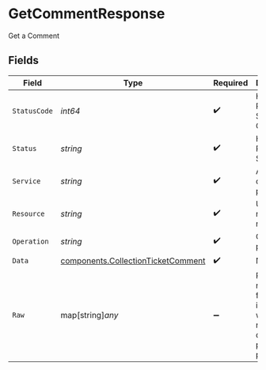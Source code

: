 # GetCommentResponse

Get a Comment


## Fields

| Field                                                                                    | Type                                                                                     | Required                                                                                 | Description                                                                              | Example                                                                                  |
| ---------------------------------------------------------------------------------------- | ---------------------------------------------------------------------------------------- | ---------------------------------------------------------------------------------------- | ---------------------------------------------------------------------------------------- | ---------------------------------------------------------------------------------------- |
| `StatusCode`                                                                             | *int64*                                                                                  | :heavy_check_mark:                                                                       | HTTP Response Status Code                                                                | 200                                                                                      |
| `Status`                                                                                 | *string*                                                                                 | :heavy_check_mark:                                                                       | HTTP Response Status                                                                     | OK                                                                                       |
| `Service`                                                                                | *string*                                                                                 | :heavy_check_mark:                                                                       | Apideck ID of service provider                                                           | sage-hr                                                                                  |
| `Resource`                                                                               | *string*                                                                                 | :heavy_check_mark:                                                                       | Unified API resource name                                                                | Tickets                                                                                  |
| `Operation`                                                                              | *string*                                                                                 | :heavy_check_mark:                                                                       | Operation performed                                                                      | one                                                                                      |
| `Data`                                                                                   | [components.CollectionTicketComment](../../models/components/collectionticketcomment.md) | :heavy_check_mark:                                                                       | N/A                                                                                      |                                                                                          |
| `Raw`                                                                                    | map[string]*any*                                                                         | :heavy_minus_sign:                                                                       | Raw response from the integration when raw=true query param is provided                  |                                                                                          |